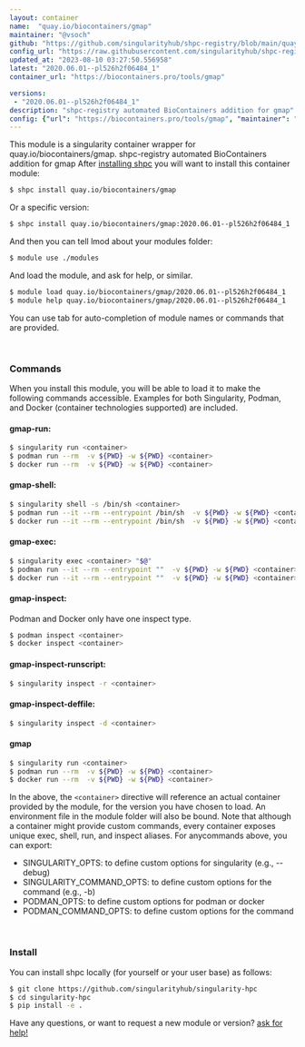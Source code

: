 ```yaml
---
layout: container
name:  "quay.io/biocontainers/gmap"
maintainer: "@vsoch"
github: "https://github.com/singularityhub/shpc-registry/blob/main/quay.io/biocontainers/gmap/container.yaml"
config_url: "https://raw.githubusercontent.com/singularityhub/shpc-registry/main/quay.io/biocontainers/gmap/container.yaml"
updated_at: "2023-08-10 03:27:50.556958"
latest: "2020.06.01--pl526h2f06484_1"
container_url: "https://biocontainers.pro/tools/gmap"

versions:
 - "2020.06.01--pl526h2f06484_1"
description: "shpc-registry automated BioContainers addition for gmap"
config: {"url": "https://biocontainers.pro/tools/gmap", "maintainer": "@vsoch", "description": "shpc-registry automated BioContainers addition for gmap", "latest": {"2020.06.01--pl526h2f06484_1": "sha256:a4cf2182c8b982aa4e8214fcbc12b5acd88c8da1e751d005a9bb14e2c13358a8"}, "tags": {"2020.06.01--pl526h2f06484_1": "sha256:a4cf2182c8b982aa4e8214fcbc12b5acd88c8da1e751d005a9bb14e2c13358a8"}, "docker": "quay.io/biocontainers/gmap"}
---
```


This module is a singularity container wrapper for quay.io/biocontainers/gmap.
shpc-registry automated BioContainers addition for gmap
After [installing shpc](#install) you will want to install this container module:


```bash
$ shpc install quay.io/biocontainers/gmap
```

Or a specific version:

```bash
$ shpc install quay.io/biocontainers/gmap:2020.06.01--pl526h2f06484_1
```

And then you can tell lmod about your modules folder:

```bash
$ module use ./modules
```

And load the module, and ask for help, or similar.

```bash
$ module load quay.io/biocontainers/gmap/2020.06.01--pl526h2f06484_1
$ module help quay.io/biocontainers/gmap/2020.06.01--pl526h2f06484_1
```

You can use tab for auto-completion of module names or commands that are provided.

<br>

### Commands

When you install this module, you will be able to load it to make the following commands accessible.
Examples for both Singularity, Podman, and Docker (container technologies supported) are included.

#### gmap-run:

```bash
$ singularity run <container>
$ podman run --rm  -v ${PWD} -w ${PWD} <container>
$ docker run --rm  -v ${PWD} -w ${PWD} <container>
```

#### gmap-shell:

```bash
$ singularity shell -s /bin/sh <container>
$ podman run --it --rm --entrypoint /bin/sh  -v ${PWD} -w ${PWD} <container>
$ docker run --it --rm --entrypoint /bin/sh  -v ${PWD} -w ${PWD} <container>
```

#### gmap-exec:

```bash
$ singularity exec <container> "$@"
$ podman run --it --rm --entrypoint ""  -v ${PWD} -w ${PWD} <container> "$@"
$ docker run --it --rm --entrypoint ""  -v ${PWD} -w ${PWD} <container> "$@"
```

#### gmap-inspect:

Podman and Docker only have one inspect type.

```bash
$ podman inspect <container>
$ docker inspect <container>
```

#### gmap-inspect-runscript:

```bash
$ singularity inspect -r <container>
```

#### gmap-inspect-deffile:

```bash
$ singularity inspect -d <container>
```



#### gmap

```bash
$ singularity run <container>
$ podman run --rm  -v ${PWD} -w ${PWD} <container>
$ docker run --rm  -v ${PWD} -w ${PWD} <container>
```


In the above, the `<container>` directive will reference an actual container provided
by the module, for the version you have chosen to load. An environment file in the
module folder will also be bound. Note that although a container
might provide custom commands, every container exposes unique exec, shell, run, and
inspect aliases. For anycommands above, you can export:

 - SINGULARITY_OPTS: to define custom options for singularity (e.g., --debug)
 - SINGULARITY_COMMAND_OPTS: to define custom options for the command (e.g., -b)
 - PODMAN_OPTS: to define custom options for podman or docker
 - PODMAN_COMMAND_OPTS: to define custom options for the command

<br>

### Install

You can install shpc locally (for yourself or your user base) as follows:

```bash
$ git clone https://github.com/singularityhub/singularity-hpc
$ cd singularity-hpc
$ pip install -e .
```

Have any questions, or want to request a new module or version? [ask for help!](https://github.com/singularityhub/singularity-hpc/issues)